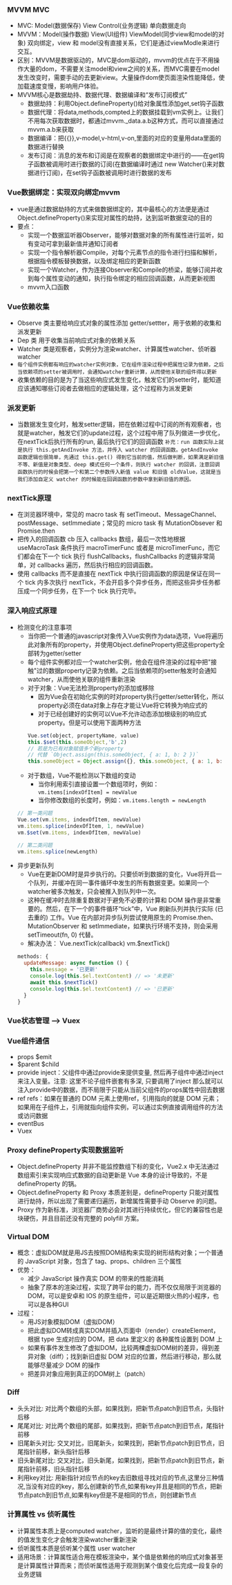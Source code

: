###  MVVM MVC
- MVC: Model(数据保存) View Control(业务逻辑) 单向数据走向
- MVVM：Model(操作数据) View(UI组件) ViewModel(同步view和model的对象) 双向绑定，view 和 model没有直接关系，它们是通过viewModle来进行交互。
- 区别：MVVM是数据驱动的，MVC是dom驱动的，mvvm的优点在于不用操作大量的dom，不需要关注model和view之间的关系，而MVC需要在model发生改变时，需要手动的去更新view。大量操作dom使页面渲染性能降低，使加载速度变慢，影响用户体验。
- MVVM核心是数据劫持、数据代理、数据编译和“发布订阅模式”
  - 数据劫持：利用Object.defineProperty()给对象属性添加get,set钩子函数
  - 数据代理：将data,methods,compted上的数据挂载到vm实例上。让我们不用每次获取数据时，都通过mvvm._data.a.b这种方式，而可以直接通过mvvm.a.b来获取
  - 数据编译：把{{}},v-model,v-html,v-on,里面的对应的变量用data里面的数据进行替换
  - 发布订阅：消息的发布和订阅是在观察者的数据绑定中进行的——在get钩子函数被调用时进行数据的订阅(在数据编译时通过 new Watcher()来对数据进行订阅)，在set钩子函数被调用时进行数据的发布

### Vue数据绑定：实现双向绑定mvvm
- vue是通过数据劫持的方式来做数据绑定的，其中最核心的方法便是通过Object.defineProperty()来实现对属性的劫持，达到监听数据变动的目的
- 要点：
  - 实现一个数据监听器Observer，能够对数据对象的所有属性进行监听，如有变动可拿到最新值并通知订阅者
  - 实现一个指令解析器Compile，对每个元素节点的指令进行扫描和解析，根据指令模板替换数据，以及绑定相应的更新函数
  - 实现一个Watcher，作为连接Observer和Compile的桥梁，能够订阅并收到每个属性变动的通知，执行指令绑定的相应回调函数，从而更新视图
  - mvvm入口函数

### Vue依赖收集
- Observe 类主要给响应式对象的属性添加 getter/settter，用于依赖的收集和派发更新
- Dep 类 用于收集当前响应式对象的依赖关系
- Watcher 类是观察者，实例分为渲染watcher、计算属性watcher、侦听器watcher
- `每个组件实例都有响应的watcher实例对象，它在组件渲染过程中把属性记录为依赖，之后当依赖项的setter被调用时，会通知watcher重新计算，从而使他关联的组件得以更新`
- 收集依赖的目的是为了当这些响应式发生变化，触发它们的setter时，能知道应该通知哪些订阅者去做相应的逻辑处理，这个过程称为派发更新
### 派发更新
- 当数据发生变化时，触发setter逻辑，把在依赖过程中订阅的所有观察者，也就是watcher，触发它们的update过程，这个过程中用了队列做进一步优化，在nextTick后执行所有的run, 最后执行它们的回调函数
`补充：run 函数实际上就是执行 this.getAndInvoke 方法，并传入 watcher 的回调函数。getAndInvoke 函数逻辑也很简单，先通过 this.get() 得到它当前的值，然后做判断，如果满足新旧值不等、新值是对象类型、deep 模式任何一个条件，则执行 watcher 的回调，注意回调函数执行的时候会把第一个和第二个参数传入新值 value 和旧值 oldValue，这就是当我们添加自定义 watcher 的时候能在回调函数的参数中拿到新旧值的原因。`

### nextTick原理
- 在浏览器环境中，常见的 macro task 有 setTimeout、MessageChannel、postMessage、setImmediate；常见的 micro task 有 MutationObsever 和 Promise.then
- 把传入的回调函数 cb 压入 callbacks 数组，最后一次性地根据 useMacroTask 条件执行 macroTimerFunc 或者是 microTimerFunc，而它们都会在下一个 tick 执行 flushCallbacks，flushCallbacks 的逻辑非常简单，对 callbacks 遍历，然后执行相应的回调函数。
- 使用 callbacks 而不是直接在 nextTick 中执行回调函数的原因是保证在同一个 tick 内多次执行 nextTick，不会开启多个异步任务，而把这些异步任务都压成一个同步任务，在下一个 tick 执行完毕。

### 深入响应式原理
- 检测变化的注意事项
  - 当你把一个普通的javascript对象传入Vue实例作为data选项，Vue将遍历此对象所有的property，并使用Object.defineProperty把这些property全部转为getter/setter
  - 每个组件实例都对应一个watcher实例，他会在组件渲染的过程中把"接触"过的数据property记录为依赖。之后当依赖项的setter触发时会通知watcher，从而使他关联的组件重新渲染
  - 对于对象：Vue无法检测property的添加或移除
    - 因为Vue会在初始化实例的时对property执行getter/setter转化，所以property必须在data对象上存在才能让Vue将它转换为响应式的
    - 对于已经创建好的实例可以Vue不允许动态添加根级别的响应式property。但是可以使用下面两种方法
    ```js
    Vue.set(object, propertyName, value)
    this.$set(this.someObject,'b',2)
    // 若是为已有对象赋值多个新property
    // 代替 `Object.assign(this.someObject, { a: 1, b: 2 })`
    this.someObject = Object.assign({}, this.someObject, { a: 1, b: 2 })
    ```
  - 对于数组，Vue不能检测以下数组的变动
    - 当你利用索引直接设置一个数组项时，例如： `vm.items[indexOfItem] = newValue`
    - 当你修改数组的长度时，例如：`vm.items.length = newLength`
  ```js
  // 第一类问题
  Vue.set(vm.items, indexOfItem, newValue)
  vm.items.splice(indexOfItem, 1, newValue)
  vm.$set(vm.items, indexOfItem, newValue)

  // 第二类问题
  vm.items.splice(newLength)
  ``` 
- 异步更新队列
  - Vue在更新DOM时是异步执行的。只要侦听到数据的变化，Vue将开启一个队列，并缓冲在同一事件循环中发生的所有数据变更。如果同一个watcher被多次触发，只会被推入到队列中一次。
  - 这种在缓冲时去除重复数据对于避免不必要的计算和 DOM 操作是非常重要的。然后，在下一个的事件循环“tick”中，Vue 刷新队列并执行实际 (已去重的) 工作。Vue 在内部对异步队列尝试使用原生的 Promise.then、MutationObserver 和 setImmediate，如果执行环境不支持，则会采用 setTimeout(fn, 0) 代替。
  - 解决办法： Vue.nextTick(callback) vm.$nextTick()
  ```js
  methods: {
    updateMessage: async function () {
      this.message = '已更新'
      console.log(this.$el.textContent) // => '未更新'
      await this.$nextTick()
      console.log(this.$el.textContent) // => '已更新'
    }
  }
  ```

### Vue状态管理 --> Vuex


### Vue组件通信
- props $emit
- $parent $child
- provide inject：父组件中通过provide来提供变量, 然后再子组件中通过inject来注入变量。注意: 这里不论子组件嵌套有多深, 只要调用了inject 那么就可以注入provide中的数据，而不局限于只能从当前父组件的props属性中回去数据
- ref refs：如果在普通的 DOM 元素上使用ref，引用指向的就是 DOM 元素；如果用在子组件上，引用就指向组件实例，可以通过实例直接调用组件的方法或访问数据
- eventBus
- Vuex

### Proxy defineProperty实现数据监听
- Object.defineProperty 并非不能监控数组下标的变化，Vue2.x 中无法通过数组索引来实现响应式数据的自动更新是 Vue 本身的设计导致的，不是 defineProperty 的锅。
- Object.defineProperty 和 Proxy 本质差别是，defineProperty 只能对属性进行劫持，所以出现了需要递归遍历，新增属性需要手动 Observe 的问题。
- Proxy 作为新标准，浏览器厂商势必会对其进行持续优化，但它的兼容性也是块硬伤，并且目前还没有完整的 polyfill 方案。

### Virtual DOM
- 概念：虚拟DOM就是用JS去按照DOM结构来实现的树形结构对象；一个普通的 JavaScript 对象，包含了 tag、props、children 三个属性
- 优势：
  - 减少 JavaScript 操作真实 DOM 的带来的性能消耗
  - 抽象了原本的渲染过程，实现了跨平台的能力，而不仅仅局限于浏览器的 DOM，可以是安卓和 IOS 的原生组件，可以是近期很火热的小程序，也可以是各种GUI
- 过程：
  - 用JS对象模拟DOM（虚拟DOM）
  - 把此虚拟DOM转成真实DOM并插入页面中（render）createElement，根据 type 生成对应的 DOM，把 data 里定义的 各种属性设置到 DOM 上
  - 如果有事件发生修改了虚拟DOM，比较两棵虚拟DOM树的差异，得到差异对象（diff）；找到新旧虚拟 DOM 对应的位置，然后进行移动，那么就能够尽量减少 DOM 的操作
  - 把差异对象应用到真正的DOM树上（patch）

### Diff
- 头头对比: 对比两个数组的头部，如果找到，把新节点patch到旧节点，头指针后移
- 尾尾对比: 对比两个数组的尾部，如果找到，把新节点patch到旧节点，尾指针前移
- 旧尾新头对比: 交叉对比，旧尾新头，如果找到，把新节点patch到旧节点，旧尾指针前移，新头指针后移
- 旧头新尾对比: 交叉对比，旧头新尾，如果找到，把新节点patch到旧节点，新尾指针前移，旧头指针后移
- 利用key对比: 用新指针对应节点的key去旧数组寻找对应的节点,这里分三种情况,当没有对应的key，那么创建新的节点,如果有key并且是相同的节点，把新节点patch到旧节点,如果有key但是不是相同的节点，则创建新节点


### 计算属性 vs 侦听属性
- 计算属性本质上是computed watcher，监听的是最终计算的值的变化，最终的值发生变化才会触发渲染watcher重新渲染
- 侦听属性本质是侦听某个属性 user watcher
- 适用场景：计算属性适合用在模板渲染中，某个值是依赖他的响应式对象甚至是计算属性计算而来；而侦听属性适用于观测到某个值变化后完成一段复杂的业务逻辑


